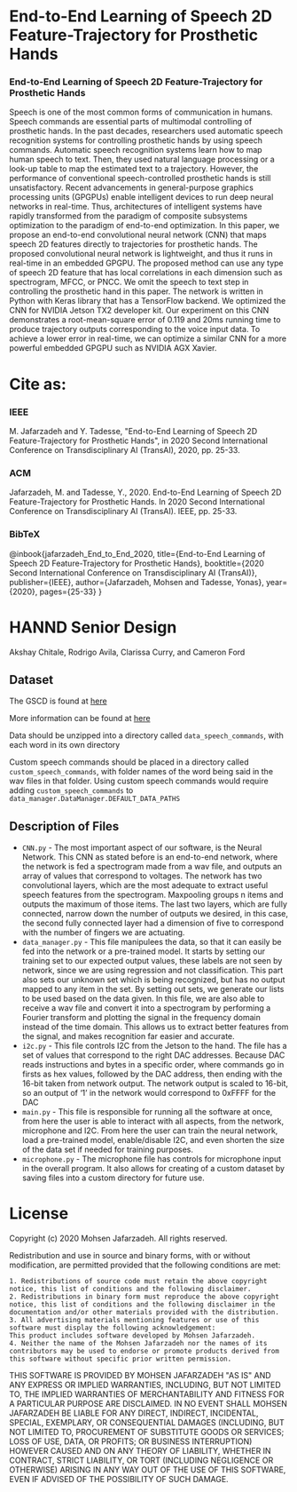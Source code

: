 # End-to-End Learning of Speech 2D Feature-Trajectory for Prosthetic Hands

### End-to-End Learning of Speech 2D Feature-Trajectory for Prosthetic Hands


Speech is one of the most common forms of communication in humans. Speech commands are essential parts of multimodal controlling of prosthetic hands. In the past decades, researchers used automatic speech recognition systems for controlling prosthetic hands by using speech commands. Automatic speech recognition systems learn how to map human speech to text. Then, they used natural language processing or a look-up table to map the estimated text to a trajectory. However, the performance of conventional speech-controlled prosthetic hands is still unsatisfactory. Recent advancements in general-purpose graphics processing units (GPGPUs) enable intelligent devices to run deep neural networks in real-time. Thus, architectures of intelligent systems have rapidly transformed from the paradigm of composite subsystems optimization to the paradigm of end-to-end optimization. In this paper, we propose an end-to-end convolutional neural network (CNN) that maps speech 2D features directly to trajectories for prosthetic hands. The proposed convolutional neural network is lightweight, and thus it runs in real-time in an embedded GPGPU. The proposed method can use any type of speech 2D feature that has local correlations in each dimension such as spectrogram, MFCC, or PNCC. We omit the speech to text step in controlling the prosthetic hand in this paper. The network is written in Python with Keras library that has a TensorFlow backend. We optimized the CNN for NVIDIA Jetson TX2 developer kit. Our experiment on this CNN demonstrates a root-mean-square error of 0.119 and 20ms running time to produce trajectory outputs corresponding to the voice input data. To achieve a lower error in real-time, we can optimize a similar CNN for a more powerful embedded GPGPU such as NVIDIA AGX Xavier. 



# Cite as:


### IEEE

M. Jafarzadeh and Y. Tadesse, "End-to-End Learning of Speech 2D Feature-Trajectory for Prosthetic Hands", in 2020 Second International Conference on Transdisciplinary AI (TransAI), 2020, pp. 25-33.



### ACM

Jafarzadeh, M. and Tadesse, Y., 2020. End-to-End Learning of Speech 2D Feature-Trajectory for Prosthetic Hands. In 2020 Second International Conference on Transdisciplinary AI (TransAI). IEEE, pp. 25-33.



### BibTeX

@inbook{jafarzadeh_End_to_End_2020,
title={End-to-End Learning of Speech 2D Feature-Trajectory for Prosthetic Hands},
booktitle={2020 Second International Conference on Transdisciplinary AI (TransAI)},
publisher={IEEE},
author={Jafarzadeh, Mohsen and Tadesse, Yonas},
year={2020},
pages={25-33}
}





# HANND Senior Design
Akshay Chitale, Rodrigo Avila, Clarissa Curry, and Cameron Ford

## Dataset
The GSCD is found at [here](https://storage.cloud.google.com/download.tensorflow.org/data/speech_commands_v0.02.tar.gz)

More information can be found at [here](https://arxiv.org/abs/1804.03209)

Data should be unzipped into a directory called `data_speech_commands`, with each word in its own directory

Custom speech commands should be placed in a directory called `custom_speech_commands`, with folder names of the word being said in the wav files in that folder. Using custom speech commands would require adding `custom_speech_commands` to `data_manager.DataManager.DEFAULT_DATA_PATHS`

## Description of Files
- `CNN.py` - The most important aspect of our software, is the Neural Network. This CNN as stated before is an end-to-end network, where the network is fed a spectrogram made from a wav file, and outputs an array of values that correspond to voltages. The network has two convolutional layers, which are the most adequate to extract useful speech features from the spectrogram. Maxpooling groups n items and outputs the maximum of those items. The last two layers, which are fully connected, narrow down the number of outputs we desired, in this case, the second fully connected layer had a dimension of five to correspond with the number of fingers we are actuating.  
- `data_manager.py` - This file manipulees the data, so that it can easily be fed into the network or a pre-trained model. It starts by setting our training set to our expected output values, these labels are not seen by network, since we are using regression and not classification. This part also sets our unknown set which is being recognized, but has no output mapped to any item in the set. By setting out sets, we generate our lists to be used based on the data given.  In this file, we are also able to receive a wav file and convert it into a spectrogram by performing a Fourier transform and plotting the signal in the frequency domain instead of the time domain. This allows us to extract better features from the signal, and makes recognition far easier and accurate. 
- `i2c.py` - This file controls I2C from the Jetson to the hand. The file has a set of values that correspond to the right DAC addresses. Because DAC reads instructions and bytes in a specific order, where commands go in firsts as hex values, followed by the DAC address, then ending with the 16-bit taken from network output. The network output is scaled to 16-bit, so an output of ‘1’ in the network would correspond to 0xFFFF for the DAC 
- `main.py` - This file is responsible for running all the software at once, from here the user is able to interact with all aspects, from the network, microphone and I2C. From here the user can train the neural network, load a pre-trained model, enable/disable I2C, and even shorten the size of the data set if needed for training purposes. 
- `microphone.py` - The microphone file has controls for microphone input in the overall program. It also allows for creating of a custom dataset by saving files into a custom directory for future use.  


# License 


Copyright (c) 2020 Mohsen Jafarzadeh. All rights reserved.

Redistribution and use in source and binary forms, with or without modification, are permitted provided that the following conditions are met:

    1. Redistributions of source code must retain the above copyright notice, this list of conditions and the following disclaimer.
    2. Redistributions in binary form must reproduce the above copyright notice, this list of conditions and the following disclaimer in the documentation and/or other materials provided with the distribution.
    3. All advertising materials mentioning features or use of this software must display the following acknowledgement:
    This product includes software developed by Mohsen Jafarzadeh.
    4. Neither the name of the Mohsen Jafarzadeh nor the names of its contributors may be used to endorse or promote products derived from this software without specific prior written permission.

THIS SOFTWARE IS PROVIDED BY MOHSEN JAFARZADEH "AS IS" AND ANY EXPRESS OR IMPLIED WARRANTIES, INCLUDING, BUT NOT LIMITED TO, THE IMPLIED WARRANTIES OF MERCHANTABILITY AND FITNESS FOR A PARTICULAR PURPOSE ARE DISCLAIMED. IN NO EVENT SHALL MOHSEN JAFARZADEH BE LIABLE FOR ANY DIRECT, INDIRECT, INCIDENTAL, SPECIAL, EXEMPLARY, OR CONSEQUENTIAL DAMAGES (INCLUDING, BUT NOT LIMITED TO, PROCUREMENT OF SUBSTITUTE GOODS OR SERVICES; LOSS OF USE, DATA, OR PROFITS; OR BUSINESS INTERRUPTION) HOWEVER CAUSED AND ON ANY THEORY OF LIABILITY, WHETHER IN CONTRACT, STRICT LIABILITY, OR TORT (INCLUDING NEGLIGENCE OR OTHERWISE) ARISING IN ANY WAY OUT OF THE USE OF THIS SOFTWARE, EVEN IF ADVISED OF THE POSSIBILITY OF SUCH DAMAGE.


